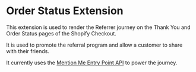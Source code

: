 # Order Status Extension

This extension is used to render the Referrer journey on the Thank You and Order Status pages of the Shopify Checkout.

It is used to promote the referral program and allow a customer to share with their friends.

It currently uses the [Mention Me Entry Point API](https://developers.mention-me.com/docs/entry-point-intro) to power the journey.
